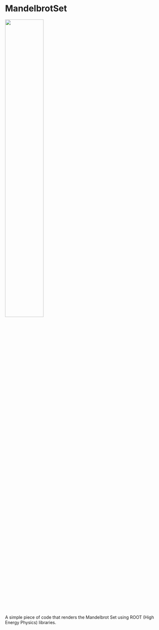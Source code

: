 # MandelbrotSet
<img height="50%" width="50%" src="http://home.fnal.gov/~souvik/MandelbrotSet/MandelbrotSet_5k_5k.png"/> <br/>
A simple piece of code that renders the Mandelbrot Set using ROOT (High Energy Physics) libraries.
